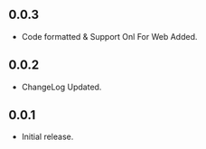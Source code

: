 ## 0.0.3

* Code formatted & Support Onl For Web Added.

## 0.0.2

* ChangeLog Updated.

## 0.0.1

* Initial release.

